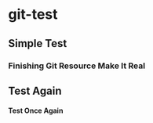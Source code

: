 # git-test

## Simple Test

### Finishing Git Resource Make It Real

## Test Again

#### Test Once Again
